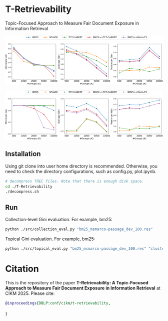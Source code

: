 # T-Retrievability

Topic-Focused Approach to Measure Fair Document Exposure in Information Retrieval

![Localised measure using dense representations of documents for K-means](https://github.com/XuejunChang/T-Retrievability/blob/main/results/aggr_gini_scikit_dense.png)

![Localised measure using tf-idf representations of documents for K-means](https://github.com/XuejunChang/T-Retrievability/blob/main/results/aggr_gini_scikit_tfidf.png)

## Installation
Using git clone into user home directory is recommended. Otherwise, you need to check the directory configurations, such as config.py, plot.ipynb.

```bash
# decompress TREC files. Note that there is enough disk space. 
cd ./T-Retrievability
./decompress.sh
```

## Run

Collection-level Gini evaluation. For example, bm25:

```bash
python ./src/collection_eval.py "bm25_msmarco-passage_dev_100.res"
```

Topical Gini evaluation. For example, bm25:

```bash
python ./src/topical_eval.py "bm25_msmarco-passage_dev_100.res" "clustered_dev_queries_by_5000_scikit_dense.csv"  
```

# Citation

This is the repository of the paper **T-Retrievability: A Topic-Focused Approach to Measure Fair
Document Exposure in Information Retrieval** at CIKM 2025. Please cite:

```bibtex
@inproceedings{DBLP:conf/cikm/t-retrievability,

}
```
